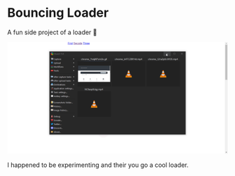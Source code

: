# Bouncing Loader
A fun side project of a loader 🤗

![demo photo](./repo_photos/demo.gif)

I happened to be experimenting and their you go a cool loader.
